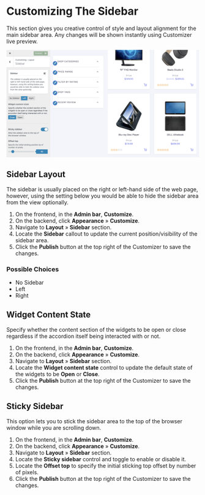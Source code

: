 # Customizing The Sidebar

This section gives you creative control of style and layout alignment for the main sidebar area. Any changes will be shown instantly using Customizer live preview.

![Customizing The Sidebar](img/customizing-the-sidebar.png)

## Sidebar Layout

The sidebar is usually placed on the right or left-hand side of the web page, however, using the setting below you would be able to hide the sidebar area from the view optionally.

1. On the frontend, in the **Admin bar**, **Customize**.
2. On the backend, click **Appearance** » **Customize**.
3. Navigate to **Layout** » **Sidebar** section.
4. Locate the **Sidebar** callout to update the current position/visibility of the sidebar area.
5. Click the **Publish** button at the top right of the Customizer to save the changes.

### Possible Choices

* No Sidebar
* Left
* Right

## Widget Content State

Specify whether the content section of the widgets to be open or close regardless if the accordion itself being interacted with or not.

1. On the frontend, in the **Admin bar**, **Customize**.
2. On the backend, click **Appearance** » **Customize**.
3. Navigate to **Layout** » **Sidebar** section.
4. Locate the **Widget content state** control to update the default state of the widgets to be **Open** or **Close**.
5. Click the **Publish** button at the top right of the Customizer to save the changes.

## Sticky Sidebar

This option lets you to stick the sidebar area to the top of the browser window while you are scrolling down.

1. On the frontend, in the **Admin bar**, **Customize**.
2. On the backend, click **Appearance** » **Customize**.
3. Navigate to **Layout** » **Sidebar** section.
4. Locate the **Sticky sidebar** control and toggle to enable or disable it.
5. Locate the **Offset top** to specify the initial sticking top offset by number of pixels.
6. Click the **Publish** button at the top right of the Customizer to save the changes.
